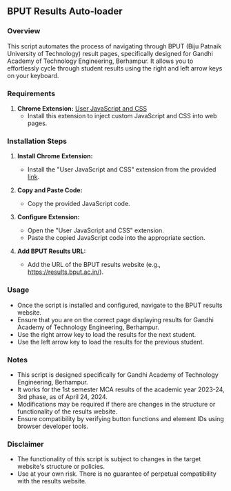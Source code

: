 ## BPUT Results Auto-loader

### Overview
This script automates the process of navigating through BPUT (Biju Patnaik University of Technology) result pages, specifically designed for Gandhi Academy of Technology Engineering, Berhampur. It allows you to effortlessly cycle through student results using the right and left arrow keys on your keyboard.

### Requirements
1. **Chrome Extension:** [User JavaScript and CSS](https://chromewebstore.google.com/detail/user-javascript-and-css/nbhcbdghjpllgmfilhnhkllmkecfmpld)
   - Install this extension to inject custom JavaScript and CSS into web pages.

### Installation Steps
1. **Install Chrome Extension:**
   - Install the "User JavaScript and CSS" extension from the provided [link](https://chromewebstore.google.com/detail/user-javascript-and-css/nbhcbdghjpllgmfilhnhkllmkecfmpld).

2. **Copy and Paste Code:**
   - Copy the provided JavaScript code.

3. **Configure Extension:**
   - Open the "User JavaScript and CSS" extension.
   - Paste the copied JavaScript code into the appropriate section.

4. **Add BPUT Results URL:**
   - Add the URL of the BPUT results website (e.g., https://results.bput.ac.in/).
   
### Usage
- Once the script is installed and configured, navigate to the BPUT results website.
- Ensure that you are on the correct page displaying results for Gandhi Academy of Technology Engineering, Berhampur.
- Use the right arrow key to load the results for the next student.
- Use the left arrow key to load the results for the previous student.

### Notes
- This script is designed specifically for Gandhi Academy of Technology Engineering, Berhampur.
- It works for the 1st semester MCA results of the academic year 2023-24, 3rd phase, as of April 24, 2024.
- Modifications may be required if there are changes in the structure or functionality of the results website.
- Ensure compatibility by verifying button functions and element IDs using browser developer tools.

### Disclaimer
- The functionality of this script is subject to changes in the target website's structure or policies.
- Use at your own risk. There is no guarantee of perpetual compatibility with the results website.
